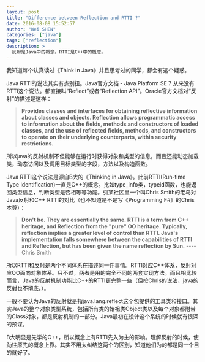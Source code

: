 ```yaml
---
layout: post
title: "Difference between Reflection and RTTI ?"
date: 2016-08-08 15:52:57
author: "Wei SHEN"
categories: ["java"]
tags: ["reflection"]
description: >
  反射是Java中的概念。RTTI是C++中的概念。
---
```


我知道每个认真读过《Think in Java》并且思考过的同学，都会有这个疑惑。

Java RTTI的说法其实有点别扭。Java官方文档 - Java Platform SE 7 从来没有RTTI这个说法。都直接叫“Reflect”或者“Reflection API”。Oracle官方文档对“反射”的描述是这样：
> **Provides classes and interfaces for obtaining reflective information about classes and objects. Reflection allows programmatic access to information about the fields, methods and constructors of loaded classes, and the use of reflected fields, methods, and constructors to operate on their underlying counterparts, within security restrictions.**

所以java的反射机制不但能够在运行时获得对象和类型的信息，而且还能动态加载类，动态访问以及调用目标类型的字段，方法以及构造函数。

Java RTTI这个说法是源自B大的《Thinking in Java》。此前RTTI(Run-time Type Identification)一直是C++的概念。比如type_info类，typeid函数，也能返回类型信息，判断类型是否相等等功能。引某社区里一个叫Chris Smith的老鸟对Java反射和C++ RTTI的对比（也不知道是不是写《Programming F#》的Chris本尊）：
> **Don't be. They are essentially the same. RTTI is a term from C++ heritage, and Reflection from the "pure" OO heritage. Typically, reflection implies a greater level of control than RTTI. Java's implementation falls somewhere between the capabilities of RTTI and Reflection, but has been given the name reflection by Sun.** ---- Chris Smith

所以RTTI和反射是两个不同体系在描述同一件事情。RTTI对应C++体系，反射对应OO面向对象体系。只不过，两者是用的完全不同的两套实现方法。而且相比较而言，Java的反射机制功能比C++的RTTI更完整一些（但按Chris的说法，java的反射也不彻底。）。

一般不要认为Java的反射就是指java.lang.reflect这个包提供的工具类和接口。其实Java的整个对象类型系统，包括所有类的始祖类Object类以及每个对象都附带的Class对象，都是反射机制的一部分。Java最初在设计这个系统的时候就有很深的预谋。

B大明显是先学的C++，所以概念上有RTTI先入为主的影响。理解反射的时候，使劲往原先的概念上靠。其实不用太纠结这两个的区别，知道他们为的都是同一个目的就好了。
